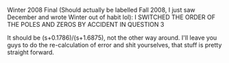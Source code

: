 Winter 2008 Final (Should actually be labelled Fall 2008, I just saw December and wrote Winter out of habit lol): I SWITCHED THE ORDER OF THE POLES AND ZEROS BY ACCIDENT IN QUESTION 3

It should be (s+0.1786)/(s+1.6875), not the other way around. I'll leave you guys to do the re-calculation of error and shit yourselves, that stuff is pretty straight forward.
